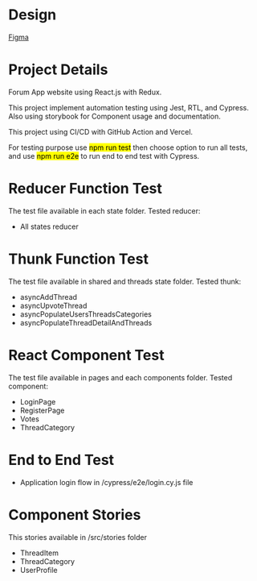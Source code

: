 # Design

[Figma](
https://www.figma.com/file/mTQaziKGrmVoVjFooYxo7I/dicoding_forumApp_submissonOne?node-id=0%3A1&t=btb9RYsMPhw6rgd9-1) 

# Project Details
Forum App website using React.js with Redux.

This project implement automation testing using Jest, RTL, and Cypress. Also using storybook for Component usage and documentation.

This project using CI/CD with GitHub Action and Vercel.

For testing purpose use <mark>npm run test</mark> then choose option to run all tests, and use <mark>npm run e2e</mark> to run end to end test with Cypress.

# Reducer Function Test
The test file available in each state folder. Tested reducer:
- All states reducer

# Thunk Function Test
The test file available in shared and threads state folder. Tested thunk:
- asyncAddThread
- asyncUpvoteThread
- asyncPopulateUsersThreadsCategories
- asyncPopulateThreadDetailAndThreads

# React Component Test
The test file available in pages and each components folder. Tested component:
- LoginPage
- RegisterPage
- Votes
- ThreadCategory

# End to End Test
- Application login flow in /cypress/e2e/login.cy.js file

# Component Stories
This stories available in /src/stories folder
- ThreadItem
- ThreadCategory
- UserProfile